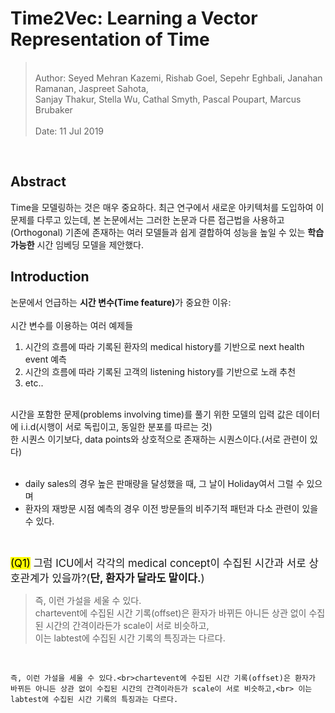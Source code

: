 # Time2Vec: Learning a Vector Representation of Time    

<blockquote>
<br>
Author: Seyed Mehran Kazemi, Rishab Goel, Sepehr Eghbali, Janahan Ramanan, Jaspreet Sahota,<br>Sanjay Thakur, Stella Wu, Cathal Smyth, Pascal Poupart, Marcus Brubaker<br>
<br>
Date: 11 Jul 2019<br>
</blockquote>

<br>

## Abstract  

Time을 모델링하는 것은 매우 중요하다. 최근 연구에서 새로운 아키텍처를 도입하여 이 문제를 다루고 있는데, 본 논문에서는 그러한 논문과 다른 접근법을 사용하고(Orthogonal) 기존에 존재하는 여러 모델들과 쉽게 결합하여 성능을 높일 수 있는 <b>학습 가능한</b> 시간 임베딩 모델을 제안했다.  

## Introduction  


논문에서 언급하는 <b>시간 변수(Time feature)</b>가 중요한 이유: <br>
<br>
시간 변수를 이용하는 여러 예제들

1. 시간의 흐름에 따라 기록된 환자의 medical history를 기반으로 next health event 예측  
2. 시간의 흐름에 따라 기록된 고객의 listening history를 기반으로 노래 추천  
3. etc.. 

<br>
시간을 포함한 문제(problems involving time)를 풀기 위한 모델의 입력 값은 데이터에 i.i.d(시행이 서로 독립이고, 동일한 분포를 따르는 것)<br> 한 시퀀스 이기보다, data points와 상호적으로 존재하는 시퀀스이다.(서로 관련이 있다)
<br>
<br>

- daily sales의 경우 높은 판매량을 달성했을 때, 그 날이 Holiday여서 그럴 수 있으며<br>
- 환자의 재방문 시점 예측의 경우 이전 방문들의 비주기적 패턴과 다소 관련이 있을 수 있다.<br>  

<br>

<span style="font-size:120%"><span style="background-color:yellow"><span style="color:black">(Q1)</span></span> 그럼 ICU에서 각각의 medical concept이 수집된 시간과 서로 상호관계가 있을까?(<b>단, 환자가 달라도 말이다.</b>)</span>
<br>

<blockquote> 즉, 이런 가설을 세울 수 있다.<br>chartevent에 수집된 시간 기록(offset)은 환자가 바뀌든 아니든 상관 없이 수집된 시간의 간격이라든가 scale이 서로 비슷하고,<br> 이는 labtest에 수집된 시간 기록의 특징과는 다르다.</blockquote>

<br>



    즉, 이런 가설을 세울 수 있다.<br>chartevent에 수집된 시간 기록(offset)은 환자가 바뀌든 아니든 상관 없이 수집된 시간의 간격이라든가 scale이 서로 비슷하고,<br> 이는 labtest에 수집된 시간 기록의 특징과는 다르다.